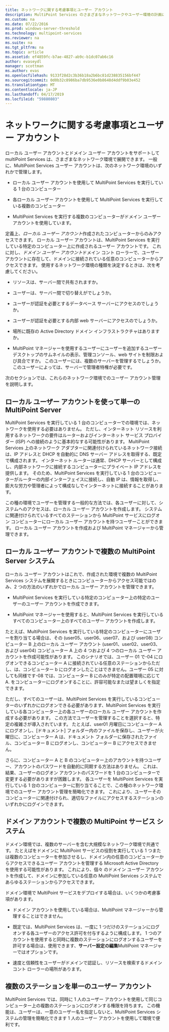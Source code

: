 ```yaml
---
title: ネットワークに関する考慮事項とユーザー アカウント
description: MultiPoint Services のさまざまなネットワークやユーザー環境の計画に関する情報を提供します。
ms.custom: na
ms.date: 07/22/2016
ms.prod: windows-server-threshold
ms.technology: multipoint-services
ms.reviewer: na
ms.suite: na
ms.tgt_pltfrm: na
ms.topic: article
ms.assetid: ef4859fc-b7ae-4827-ab9c-b1dc07ab6c16
author: evaseydl
manager: scottman
ms.author: evas
ms.openlocfilehash: 9133f28d2c3b36b18a2b6bc81d238835156bf447
ms.sourcegitcommit: 0d0b32c8986ba7db9536e0b8648d4ddf9b03e452
ms.translationtype: MT
ms.contentlocale: ja-JP
ms.lasthandoff: 04/17/2019
ms.locfileid: "59880803"
---
```

# <a name="network-considerations-and-user-accounts"></a>ネットワークに関する考慮事項とユーザー アカウント
ローカル ユーザー アカウントとドメイン ユーザー アカウントをサポートして multiPoint Services は、さまざまなネットワーク環境で展開できます。 一般に、MultiPoint Services ユーザー アカウントは、次のネットワーク環境のいずれかで管理します。  
  
-   ローカル ユーザー アカウントを使用して MultiPoint Services を実行している 1 台のコンピューター  
  
-   各ローカル ユーザー アカウントを使用して MultiPoint Services を実行している複数のコンピューター  
  
-   MultiPoint Services を実行する複数のコンピューターがドメイン ユーザー アカウントを使用しています。

定義上、*ローカル ユーザー アカウント*作成されたコンピューターからのみアクセスできます。 ローカル ユーザー アカウントは、MultiPoint Services を実行している特定のコンピューター上に作成されるユーザー アカウントです。 これに対し、*ドメイン ユーザー アカウント*ドメイン コント ローラーで、ユーザー アカウントに存在して、ドメインに接続されている任意のコンピューターからアクセスできます。 使用するネットワーク環境の種類を決定するときは、次を考慮してください。  
  
-   リソースは、サーバー間で共有されますか。  
  
-   ユーザーは、サーバー間で切り替えがでしょうか。  
  
-   ユーザーが認証を必要とするデータベース サーバーにアクセスのでしょうか。  
  
-   ユーザーが認証を必要とする内部 web サーバーにアクセスのでしょうか。  
  
-   場所に既存の Active Directory ドメイン インフラストラクチャはありますか。  
  
-   MultiPoint マネージャーを使用するユーザーにユーザーを追加するユーザー デスクトップのサムネイルの表示、管理コンソール、web サイトを制限および具合ですか。 このユーザーには、複数のサーバーを管理するでしょうか。 このユーザーによっては、サーバーで管理者特権が必要です。  
  
次のセクションでは、これらのネットワーク環境でのユーザー アカウント管理を説明します。  
  
## <a name="single-multipoint-server-with-local-user-accounts"></a>ローカル ユーザー アカウントを使って単一の MultiPoint Server  
MultiPoint Services を実行している 1 台のコンピューターでの環境では、ネットワークを使用する必要はありません。 ただし、インターネット リソースを利用するネットワークの要件はルーターおよびインターネット サービス プロバイダー (ISP) への接続のように基本的なする可能性があります。 MultiPoint Services 上のネットワーク アダプターに関連付けられているネットワーク接続は、IP アドレスと DHCP を自動的に DNS サーバー アドレスを取得する、既定で構成されます。 インターネット ルーターは通常、DHCP サーバーとして構成し、内部ネットワークに接続するコンピューターにプライベート IP アドレスを提供します。 そのため、MultiPoint Services を実行している 1 台のコンピューターがルーターの内部インターフェイスに接続し、自動 IP は、情報を取得し、膨大な労力や管理者によって構成なしでインターネットに接続することがあります。  
  
この種の環境でユーザーを管理する一般的な方法では、各ユーザーに対して、システムへのアクセスは、ローカル ユーザー アカウントを作成します。 システムに関連付けられているすべてのステーションから MultiPoint サービスにログオン コンピューターにローカル ユーザー アカウントを持つユーザーことができます。 ローカル ユーザー アカウントを作成および MultiPoint マネージャーから管理できます。  
  
## <a name="multiple-multipoint-server-systems-with-local-user-accounts"></a>ローカル ユーザー アカウントで複数の MultiPoint Server システム  
ローカル ユーザー アカウントはこれで、作成された環境で複数の MultiPoint Services システムを展開するときにコンピューターからアクセス可能ではのみ、2 つの方法のいずれかでローカル ユーザー アカウントを管理できます。  
  
-   MultiPoint Services を実行している特定のコンピューター上の特定のユーザーのユーザー アカウントを作成できます。  
  
-   MultiPoint マネージャーを使用すると、MultiPoint Services を実行しているすべてのコンピューター上のすべてのユーザー アカウントを作成します。  
  
たとえば、MultiPoint Services を実行している特定のコンピューターにユーザーを割り当てる場合は、その (user05、user06、user07、および user08) コンピューター B 上のローカル ユーザー アカウント (user01、user02、user03、および user04) コンピューター A 上の 4 つおよび 4 つのローカル ユーザー アカウントを作成可能性があります。 このシナリオでは、ユーザー 01 で\-04 にログオンできるコンピューター A に接続されている任意のステーションからただし、は、コンピューター b にログオンしたことはできません。ユーザー 05 に対しても同様です\-08 では、コンピューター B にのみが特定の配置環境に応じて A. をコンピューターにログオンすることに、許容可能なまたは望ましくを指定できます。  
  
ただし、すべてのユーザーは、MultiPoint Services を実行しているコンピューターのいずれかにログオンできる必要があります、MultiPoint Services を実行している各コンピューター上の各ユーザーのローカル ユーザー アカウントを作成する必要があります。 この方法でユーザーを管理することを選択すると、特定の複雑さが導入されています。 たとえば、user01 月曜日にコンピューター A にログオンし、[ドキュメント] フォルダー内のファイルを保存し、ユーザーが火曜日に、コンピューター A は、ドキュメント フォルダーに保存されたファイル、コンピューター B にログオンし、コンピューター B にアクセスできません。  
  
さらに、コンピューター A と B のコンピューター上のアカウントを持つユーザー、アカウントのパスワードを自動的に同期する方法はありません。 これは、結果、ユーザーのログオン アカウントのパスワードを 1 台のコンピューターで変更する必要がありますが困難します。 各ユーザーを MultiPoint Services を実行している 1 台のコンピューターに割り当てることで、この種のネットワーク環境でのユーザー アカウント管理を簡略化できます。 これにより、ユーザーそのコンピューターに関連付けられ、適切なファイルにアクセスするステーションのいずれかにログインできます。  
  
## <a name="multiple-multipoint-services-systems-with-domain-accounts"></a>ドメイン アカウントで複数の MultiPoint サービス システム  
ドメイン環境では、複数のサーバーを含む大規模なネットワーク環境で共通です。 たとえばをドメインに MultiPoint サービスの役割を実行している 1 つまたは複数のコンピューターを参加させるし、ドメイン内の任意のコンピューターからアクセスできるユーザー アカウントを管理する Microsoft Active Directory を使用する可能性があります。 これにより、個々 のドメイン ユーザー アカウントを作成して、ドメインに参加している任意の MultiPoint Services システムであらゆるステーションからアクセスできます。  
 
ドメイン環境で MultiPoint サービスをデプロイする場合は、いくつかの考慮事項があります。  
  
-   ドメイン アカウントを使用している場合は、MultiPoint マネージャーから管理することはできません。  
  
-   既定では、MultiPoint Services は、一度に 1 つだけのステーションにログオンする各ユーザーのアクセス許可を付与するように構成します。 1 つのアカウントを使用すると同時に複数のステーションにログオンするユーザーを許可する場合は、使用できます、**サーバー設定の編集**MultiPoint マネージャーではオプションです。  
  
-   速度と信頼性をユーザーがドメインで認証し、リソースを検索するドメイン コント ローラーの場所があります。  
  
## <a name="single-user-account-for-multiple-stations"></a>複数のステーションを単一のユーザー アカウント  
MultiPoint Services では、同時に 1 人のユーザー アカウントを使用して同じコンピューター上の複数のステーションにログオンする権限を持ちます。 この機能は、ユーザーは、一意のユーザー名を指定しないと、MultiPoint Services システムの管理を簡略化できます 1 人のユーザー アカウントを使用して環境で便利です。  
  
